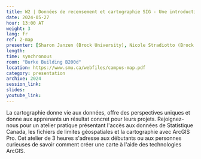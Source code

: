 ```yaml
---
title: W2 | Données de recensement et cartographie SIG - Une introduction
date: 2024-05-27
hour: 13:00 AT
weight: 3
lang: fr
ref: 2-map
presenter: [Sharon Janzen (Brock University), Nicole Stradiotto (Brock University)]
length:
time: synchronous
room: "Burke Building B200d"
location: https://www.smu.ca/webfiles/campus-map.pdf
category: presentation
archive: 2024
session_link:
slides:
youtube_link:
---
```


La cartographie donne vie aux données, offre des perspectives uniques et donne aux apprenants un résultat concret pour leurs projets. Rejoignez-nous pour un atelier pratique présentant l'accès aux données de Statistique Canada, les fichiers de limites géospatiales et la cartographie avec ArcGIS Pro.<!--more--> Cet atelier de 3 heures s'adresse aux débutants ou aux personnes curieuses de savoir comment créer une carte à l'aide des technologies ArcGIS.
